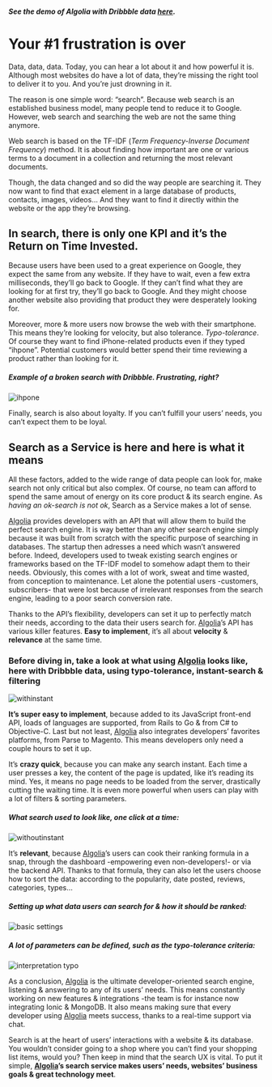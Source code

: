 #### *See the demo of Algolia with Dribbble data [here](http://www.ngarnier.com/algolia/index.html?#).*

# Your #1 frustration is over

Data, data, data. Today, you can hear a lot about it and how powerful it is. Although most websites do have a lot of data, they’re missing the right tool to deliver it to you. And you’re just drowning in it.

The reason is one simple word: “search”. Because web search is an established business model, many people tend to reduce it to Google. However, web search and searching the web are not the same thing anymore.

Web search is based on the TF-IDF (*Term Frequency-Inverse Document Frequency*) method. It is about finding how important are one or various terms to a document in a collection and returning the most relevant documents.

Though, the data changed and so did the way people are searching it. They now want to find that exact element in a large database of products, contacts, images, videos… And they want to find it directly within the website or the app they’re browsing.

## In search, there is only one KPI and it’s the Return on Time Invested. 

Because users have been used to a great experience on Google, they expect the same from any website. If they have to wait, even a few extra milliseconds, they’ll go back to Google. If they can’t find what they are looking for at first try, they’ll go back to Google. And they might choose another website also providing that product they were desperately looking for.

Moreover, more & more users now browse the web with their smartphone. This means they’re looking for velocity, but also tolerance. *Typo-tolerance*. Of course they want to find iPhone-related products even if they typed “ihpone”. Potential customers would better spend their time reviewing a product rather than looking for it.

##### Example of a broken search with Dribbble. Frustrating, right?
![ihpone](https://cloud.githubusercontent.com/assets/4700883/7191899/58570422-e491-11e4-9d07-4d4a4fca4804.gif)

Finally, search is also about loyalty. If you can’t fulfill your users’ needs, you can’t expect them to be loyal.

## Search as a Service is here and here is what it means 

All these factors, added to the wide range of data people can look for, make search not only critical but also complex. Of course, no team can afford to spend the same amout of energy on its core product & its search engine. As *having an ok-search is not ok*, Search as a Service makes a lot of sense.

[Algolia](www.https://www.algolia.com/.com) provides developers with an API that will allow them to build the perfect search engine. It is way better than any other search engine simply because it was built from scratch with the specific purpose of searching in databases. The startup then adresses a need which wasn’t answered before. Indeed, developers used to tweak existing search engines or frameworks based on the TF-IDF model to somehow adapt them to their needs. Obviously, this comes with a lot of work, sweat and time wasted, from conception to maintenance. Let alone the potential users -customers, subscribers- that were lost because of irrelevant responses from the search engine, leading to a poor search conversion rate.

Thanks to the API’s flexibility, developers can set it up to perfectly match their needs, according to the data their users search for. [Algolia](www.https://www.algolia.com/.com)’s API has various killer features. **Easy to implement**, it’s all about **velocity** & **relevance** at the same time.

### Before diving in, take a look at what using [Algolia](www.https://www.algolia.com/.com) looks like, here with Dribbble data, using typo-tolerance, instant-search & filtering
![withinstant](https://cloud.githubusercontent.com/assets/4700883/7191920/8c01be48-e491-11e4-9d3c-4af156093867.gif)

**It’s super easy to implement**, because added to its JavaScript front-end API, loads of languages are supported, from Rails to Go & from C# to Objective-C. Last but not least, [Algolia](www.https://www.algolia.com/.com) also integrates developers’ favorites platforms, from Parse to Magento. This means developers only need a couple hours to set it up.

It’s **crazy quick**, because you can make any search instant. Each time a user presses a key, the content of the page is updated, like it’s reading its mind. Yes, it means no page needs to be loaded from the server, drastically cutting the waiting time. It is even more powerful when users can play with a lot of filters & sorting parameters.

##### What search used to look like, *one click at a time*:
![withoutinstant](https://cloud.githubusercontent.com/assets/4700883/7191919/8bfe57ee-e491-11e4-8b8f-7173d4411dde.gif)

It’s **relevant**, because [Algolia](www.https://www.algolia.com/.com)’s users can cook their ranking formula in a snap, through the dashboard -empowering even non-developers!- or via the backend API. Thanks to that formula, they can also let the users choose how to sort the data: according to the popularity, date posted, reviews, categories, types…


##### Setting up what data users can search for & how it should be ranked:
![basic settings](https://cloud.githubusercontent.com/assets/4700883/7192069/ad5dd3e6-e492-11e4-9aec-f46819cc41c9.PNG)

##### A lot of parameters can be defined, such as the typo-tolerance criteria:
![interpretation typo](https://cloud.githubusercontent.com/assets/4700883/7192070/ad61cfaa-e492-11e4-9123-6c8955e365ab.PNG)

As a conclusion, [Algolia](www.https://www.algolia.com/.com) is the ultimate developer-oriented search engine, listening & answering to any of its users’ needs. This means constantly working on new features & integrations -the team is for instance now integrating Ionic & MongoDB. It also means making sure that every developer using [Algolia](www.https://www.algolia.com/.com) meets success, thanks to a real-time support via chat.

Search is at the heart of users’ interactions with a website & its database. You wouldn’t consider going to a shop where you can’t find your shopping list items, would you? Then keep in mind that the search UX is vital. To put it simple, **[Algolia](www.https://www.algolia.com/.com)’s search service makes users’ needs, websites’ business goals & great technology meet**.
